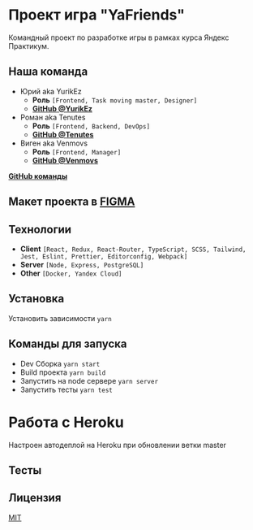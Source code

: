 # Проект игра "YaFriends"
Командный проект по разработке игры в рамках курса Яндекс Практикум.

## Наша команда
- Юрий aka YurikEz
    - **Роль** ```[Frontend, Task moving master, Designer]```
    - [**GitHub @YurikEz**](https://github.com/YurikEz)
- Роман aka Tenutes
    - **Роль** ```[Frontend, Backend, DevOps]```
    - [**GitHub @Tenutes**](https://github.com/Tenutes)
- Виген aka Venmovs
    - **Роль** ```[Frontend, Manager]```
    - [**GitHub @Venmovs**](https://github.com/Venmovs)

[**GitHub команды**](https://github.com/YaFriends)

## Макет проекта в [FIGMA](https://www.figma.com/file/wur0C1PNOUSAhQozhLP7Tp/)
## Технологии
- **Client** ```[React, Redux, React-Router, TypeScript, SCSS, Tailwind, Jest, Eslint, Prettier, Editorconfig, Webpack]```
- **Server** ```[Node, Express, PostgreSQL]```
- **Other** ```[Docker, Yandex Cloud]``` 

## Установка
Установить зависимости ```yarn```
    
## Команды для запуска
- Dev Сборка ```yarn start```
- Build проекта ```yarn build```
- Запустить на node сервере ```yarn server```
- Запустить тесты ```yarn test```

# Работа с Heroku
Настроен автодеплой на Heroku при обновлении ветки master

## Тесты
## Лицензия
[MIT](https://choosealicense.com/licenses/mit/)

